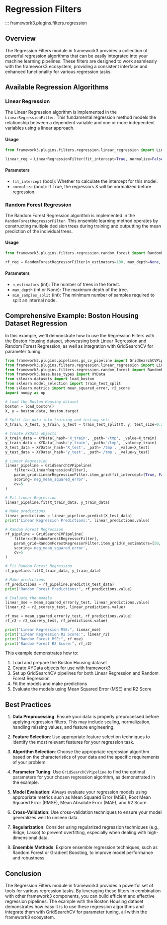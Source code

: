 # Regression Filters

::: framework3.plugins.filters.regression

## Overview

The Regression Filters module in framework3 provides a collection of powerful regression algorithms that can be easily integrated into your machine learning pipelines. These filters are designed to work seamlessly with the framework3 ecosystem, providing a consistent interface and enhanced functionality for various regression tasks.

## Available Regression Algorithms

### Linear Regression

The Linear Regression algorithm is implemented in the `LinearRegressionFilter`. This fundamental regression method models the relationship between a dependent variable and one or more independent variables using a linear approach.

#### Usage

```python
from framework3.plugins.filters.regression.linear_regression import LinearRegressionFilter

linear_reg = LinearRegressionFilter(fit_intercept=True, normalize=False)
```

#### Parameters

- `fit_intercept` (bool): Whether to calculate the intercept for this model.
- `normalize` (bool): If True, the regressors X will be normalized before regression.

### Random Forest Regression

The Random Forest Regression algorithm is implemented in the `RandomForestRegressorFilter`. This ensemble learning method operates by constructing multiple decision trees during training and outputting the mean prediction of the individual trees.

#### Usage

```python
from framework3.plugins.filters.regression.random_forest import RandomForestRegressorFilter

rf_reg = RandomForestRegressorFilter(n_estimators=100, max_depth=None, min_samples_split=2)
```

#### Parameters

- `n_estimators` (int): The number of trees in the forest.
- `max_depth` (int or None): The maximum depth of the tree.
- `min_samples_split` (int): The minimum number of samples required to split an internal node.

## Comprehensive Example: Boston Housing Dataset Regression

In this example, we'll demonstrate how to use the Regression Filters with the Boston Housing dataset, showcasing both Linear Regression and Random Forest Regression, as well as integration with GridSearchCV for parameter tuning.

```python
from framework3.plugins.pipelines.gs_cv_pipeline import GridSearchCVPipeline
from framework3.plugins.filters.regression.linear_regression import LinearRegressionFilter
from framework3.plugins.filters.regression.random_forest import RandomForestRegressorFilter
from framework3.base.base_types import XYData
from sklearn.datasets import load_boston
from sklearn.model_selection import train_test_split
from sklearn.metrics import mean_squared_error, r2_score
import numpy as np

# Load the Boston Housing dataset
boston = load_boston()
X, y = boston.data, boston.target

# Split the data into training and testing sets
X_train, X_test, y_train, y_test = train_test_split(X, y, test_size=0.2, random_state=42)

# Create XYData objects
X_train_data = XYData(_hash='X_train', _path='/tmp', _value=X_train)
y_train_data = XYData(_hash='y_train', _path='/tmp', _value=y_train)
X_test_data = XYData(_hash='X_test', _path='/tmp', _value=X_test)
y_test_data = XYData(_hash='y_test', _path='/tmp', _value=y_test)

# Linear Regression
linear_pipeline = GridSearchCVPipeline(
    filterx=[LinearRegressionFilter],
    param_grid=LinearRegressionFilter.item_grid(fit_intercept=[True, False], normalize=[True, False]),
    scoring='neg_mean_squared_error',
    cv=5
)

# Fit Linear Regression
linear_pipeline.fit(X_train_data, y_train_data)

# Make predictions
linear_predictions = linear_pipeline.predict(X_test_data)
print("Linear Regression Predictions:", linear_predictions.value)

# Random Forest Regression
rf_pipeline = GridSearchCVPipeline(
    filterx=[RandomForestRegressorFilter],
    param_grid=RandomForestRegressorFilter.item_grid(n_estimators=[50, 100, 200], max_depth=[None, 10, 20]),
    scoring='neg_mean_squared_error',
    cv=5
)

# Fit Random Forest Regression
rf_pipeline.fit(X_train_data, y_train_data)

# Make predictions
rf_predictions = rf_pipeline.predict(X_test_data)
print("Random Forest Predictions:", rf_predictions.value)

# Evaluate the models
linear_mse = mean_squared_error(y_test, linear_predictions.value)
linear_r2 = r2_score(y_test, linear_predictions.value)

rf_mse = mean_squared_error(y_test, rf_predictions.value)
rf_r2 = r2_score(y_test, rf_predictions.value)

print("Linear Regression MSE:", linear_mse)
print("Linear Regression R2 Score:", linear_r2)
print("Random Forest MSE:", rf_mse)
print("Random Forest R2 Score:", rf_r2)
```

This example demonstrates how to:

1. Load and prepare the Boston Housing dataset
2. Create XYData objects for use with framework3
3. Set up GridSearchCV pipelines for both Linear Regression and Random Forest Regression
4. Fit the models and make predictions
5. Evaluate the models using Mean Squared Error (MSE) and R2 Score

## Best Practices

1. **Data Preprocessing**: Ensure your data is properly preprocessed before applying regression filters. This may include scaling, normalization, handling missing values, and feature engineering.

2. **Feature Selection**: Use appropriate feature selection techniques to identify the most relevant features for your regression task.

3. **Algorithm Selection**: Choose the appropriate regression algorithm based on the characteristics of your data and the specific requirements of your problem.

4. **Parameter Tuning**: Use `GridSearchCVPipeline` to find the optimal parameters for your chosen regression algorithm, as demonstrated in the example.

5. **Model Evaluation**: Always evaluate your regression models using appropriate metrics such as Mean Squared Error (MSE), Root Mean Squared Error (RMSE), Mean Absolute Error (MAE), and R2 Score.

6. **Cross-Validation**: Use cross-validation techniques to ensure your model generalizes well to unseen data.

7. **Regularization**: Consider using regularized regression techniques (e.g., Ridge, Lasso) to prevent overfitting, especially when dealing with high-dimensional data.

8. **Ensemble Methods**: Explore ensemble regression techniques, such as Random Forest or Gradient Boosting, to improve model performance and robustness.

## Conclusion

The Regression Filters module in framework3 provides a powerful set of tools for various regression tasks. By leveraging these filters in combination with other framework3 components, you can build efficient and effective regression pipelines. The example with the Boston Housing dataset demonstrates how easy it is to use these regression algorithms and integrate them with GridSearchCV for parameter tuning, all within the framework3 ecosystem.
